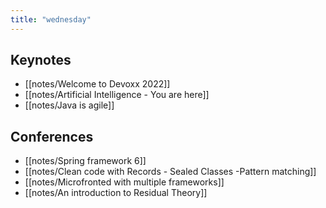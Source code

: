```yaml
---
title: "wednesday"
---
```


## Keynotes
- [[notes/Welcome to Devoxx 2022]]
- [[notes/Artificial Intelligence - You are here]]
- [[notes/Java is agile]]

## Conferences
- [[notes/Spring framework 6]]
- [[notes/Clean code with Records - Sealed Classes -Pattern matching]]
- [[notes/Microfronted with multiple frameworks]]
- [[notes/An introduction to Residual Theory]]